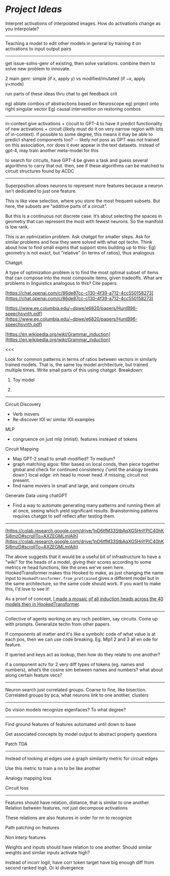 # _Project Ideas_

Interpret activations of interpolated images. How do activations change as you interpolate?

---

Teaching a model to edit other models in general by training it on activations to input output pairs

---

get issue-solns-genr of existing, then solve variations. combine them to solve new problem to innovate.

2 main genr: simple (if x, apply y) vs modified/mutated (if ~x, apply y+mods)

run parts of these ideas thru chat to get feedback crit

eg) ablate combos of abstractions based on Neuroscope
eg) project onto right singular vector
Eg) causal intervention on restoring combos

---

in-context give activations + circuit to GPT-4 to have it predict functionality of new activations + circuit (likely must do it on very narrow region with lots of in-context). if possible to some degree, this means it may be able to predict shared components too? -- likely not poss as GPT was not trained on this association, nor does it ever appear in the text datasets. instead of gpt-4, may train another meta-model for this

to search for circuits, have GPT-4 be given a task and guess several algorithms to carry that out. then, see if these algorithms can be matched to circuit structures found by ACDC

---

Superposition allows neurons to represent more features because a neuron isn’t dedicated to just one feature.

This is like view selection, where you store the most frequent subsets. But here, the subsets are “additive parts of a circuit”. 

But this is a continuous not discrete case. It’s about selecting the spaces in geometry that can represent the most with fewest neurons. So the manifold is low rank.

This is an optmization problem. Ask chatgpt for smaller steps. Ask for similar problems and how they were solved with what opt techn. Think about how to find small expms that support stms building up to this- Eg) geometry is not exact, but “relative” (in terms of ratios), thus analogous

Chatgpt:

A type of optimization problem is to find the most optimal subset of items that can compose into the most composite items, given tradeoffs. What are problems in linguistics analogous to this? Cite papers.

[https://chat.openai.com/c/86de87cc-c130-4f39-a712-4cc550158273](https://chat.openai.com/c/86de87cc-c130-4f39-a712-4cc550158273)

[https://www.ee.columbia.edu/~dpwe/e6820/papers/HuntB96-speechsynth.pdf](https://www.ee.columbia.edu/~dpwe/e6820/papers/HuntB96-speechsynth.pdf)

[https://en.wikipedia.org/wiki/Grammar_induction](https://en.wikipedia.org/wiki/Grammar_induction)

<<<

Look for common patterns in terms of ratios between vectors in similarly trained models. That is, the same toy model architecture, but trained multiple times. Write small parts of this using chatgpt. Breakdown:

1) Toy model 

2) 

---

Circuit Discovery

- Verb movers
- Re-discover IOI w/ similar IOI examples

MLP

- congruence on just mlp (mnist). features insteaed of tokens

Circuit Mapping

- Map GPT-2 small to small-modified? To medium?
- graph matching algos: filter based on local conds, then piece together global and check for continued consistency ('until the analogy breaks down')
local edge: inh head to mover head. if missing, circuit not present.
- find name movers in small and large, and compare circuits

Generate Data using chatGPT

- Find a way to automate generating many patterns and running them all at once, seeing which yield significant results. Brainstorming patterns requires chatgpt to self reflect after testing them.

---

[https://colab.research.google.com/drive/1nD6tfM33StbAqXG5HnYPlC40hKSj8mzD#scrollTo=AXZEGMLmIAih](https://colab.research.google.com/drive/1nD6tfM33StbAqXG5HnYPlC40hKSj8mzD#scrollTo=AXZEGMLmIAih)

The above suggests that it would be a useful bit of infrastructure to have a "wiki" for the heads of a model, giving their scores according to some metrics re head functions, like the ones we've seen here. HookedTransformer makes this Hooked to make, as just changing the name input to `HookedTransformer.from_pretrained` gives a different model but in the same architecture, so the same code should work. If you want to make this, I'd love to see it!

As a proof of concept, [I made a mosaic of all induction heads across the 40 models then in HookedTransformer](https://www.neelnanda.io/mosaic).

---

Collective of agents working on any rsch peoblem, say circuits. Come up with prompts. Generalize techn from other papers

If components all matter and it's like a symbolic code of what value is at each pos, then we can use code breaking. Eg. Mlp1 2 and 3 all en ode for feature.

If queried and keys act as lookup, then how do they relate to one another?

if a component actv for 2 very diff types of tokens (eg. names and numbers), what’s the cosine sim between names and numbers? what about along certain feature vecs?

---

Neuron search just correlated groups. Coarse to fine, like bisection. Correlated groups by pca, what neurons link to one another, clusters

---

Do vision models recognize eigenfaces? To what degree?

---

Find ground features of features automated until down to base

Get associated concepts by model output to abstract property questions

Patch TDA

---

Instead of looking at edges use a graph similarity metric for circuit edges

Use this metric to train a nn to be like another

Analogy mapping loss

Circuit loss

---

Features should have relation, distance, that is similar to one another. Relation between features, not just decompose activations

These relations are also features in order for nn to recognize

Path patching on features

Non interp features 

Weights and inputs should have relation to one another. Should similar weights and similar inputs activate high?

Instead of incorr logit, have corr token target have big enough diff from second ranked logit. Or kl divergence